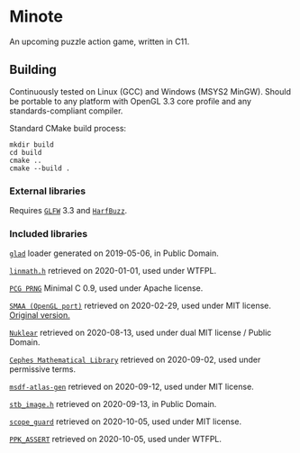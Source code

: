 # Minote
An upcoming puzzle action game, written in C11.

## Building
Continuously tested on Linux (GCC) and Windows (MSYS2 MinGW). Should be
portable to any platform with OpenGL 3.3 core profile and any
standards-compliant compiler.

Standard CMake build process:
```
mkdir build
cd build
cmake ..
cmake --build .
```

### External libraries
Requires [`GLFW`](https://www.glfw.org/) 3.3 and
[`HarfBuzz`](http://harfbuzz.org/).

### Included libraries
[`glad`](https://glad.dav1d.de/) loader generated on 2019-05-06, in
Public Domain.

[`linmath.h`](https://github.com/datenwolf/linmath.h) retrieved on
2020-01-01, used under WTFPL.

[`PCG PRNG`](https://www.pcg-random.org/) Minimal C 0.9, used under Apache
license.

[`SMAA (OpenGL port)`](https://github.com/turol/smaaDemo) retrieved on
2020-02-29, used under MIT license.
[Original version.](https://www.iryoku.com/smaa/)

[`Nuklear`](https://github.com/Immediate-Mode-UI/Nuklear) retrieved on
2020-08-13, used under dual MIT license / Public Domain.

[`Cephes Mathematical Library`](https://www.netlib.org/cephes) retrieved on
2020-09-02, used under permissive terms.

[`msdf-atlas-gen`](https://github.com/Chlumsky/msdf-atlas-gen) retrieved on
2020-09-12, used under MIT license.

[`stb_image.h`](https://github.com/nothings/stb/blob/master/stb_image.h)
retrieved on 2020-09-13, in Public Domain.

[`scope_guard`](https://github.com/Neargye/scope_guard) retrieved on 2020-10-05,
used under MIT license.

[`PPK_ASSERT`](https://github.com/gpakosz/PPK_ASSERT) retrieved on 2020-10-05,
used under WTFPL.
